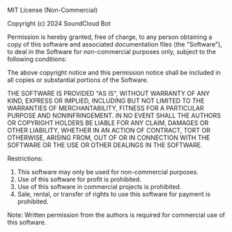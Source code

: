 MIT License (Non-Commercial)

Copyright (c) 2024 SoundCloud Bot

Permission is hereby granted, free of charge, to any person obtaining a copy
of this software and associated documentation files (the "Software"), to deal
in the Software for non-commercial purposes only, subject to the following conditions:

The above copyright notice and this permission notice shall be included in all
copies or substantial portions of the Software.

THE SOFTWARE IS PROVIDED "AS IS", WITHOUT WARRANTY OF ANY KIND, EXPRESS OR
IMPLIED, INCLUDING BUT NOT LIMITED TO THE WARRANTIES OF MERCHANTABILITY,
FITNESS FOR A PARTICULAR PURPOSE AND NONINFRINGEMENT. IN NO EVENT SHALL THE
AUTHORS OR COPYRIGHT HOLDERS BE LIABLE FOR ANY CLAIM, DAMAGES OR OTHER
LIABILITY, WHETHER IN AN ACTION OF CONTRACT, TORT OR OTHERWISE, ARISING FROM,
OUT OF OR IN CONNECTION WITH THE SOFTWARE OR THE USE OR OTHER DEALINGS IN THE
SOFTWARE.

Restrictions:
1. This software may only be used for non-commercial purposes.
2. Use of this software for profit is prohibited.
3. Use of this software in commercial projects is prohibited.
4. Sale, rental, or transfer of rights to use this software for payment is prohibited.

Note: Written permission from the authors is required for commercial use of this software. 